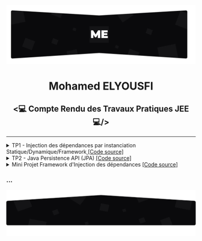 <img src="./github/assets/images/topo_readme.jpg"/>
<h1 align="center">Mohamed ELYOUSFI</h1>
<h2 align="center"><💻 Compte Rendu des Travaux Pratiques JEE💻/></h2>

---

<details>
    <summary>TP1 - Injection des dépendances par instanciation Statique/Dynamique/Framework<a href="https://github.com/ElyousfiMohamed/ELYOUSFI_Moahmed_JEE/tree/main/TP1%20-%20Semaine%201%20et%202%20(Injection%20de%20dependances)"> [Code source]</a></summary><br>
    <p>
        On considère le schéma suivant ou les classes sont liées par un couplage faible<br>
        <center><img src="./github/assets/images/TP1/Screenshot_1.png"/></center>
        <pre>Implémentation en java :
- Interface IDao et ses implémentations :</pre>
        <img src="./github/assets/images/TP1/Screenshot_3.png" width="700" />
        <img src="./github/assets/images/TP1/Screenshot_2.png" width="700"/>
        <img src="./github/assets/images/TP1/Screenshot_6.png" width="700"/>
        <pre>- Interface IMetier et son implémentation :</pre>
        <img src="./github/assets/images/TP1/Screenshot_5.png" width="700"/>
        <img src="./github/assets/images/TP1/Screenshot_4.png" width="700"/>
        <h3>1- Injection des dépendances par instanciation Statique</h3>
        <img src="./github/assets/images/TP1/Screenshot_7.png" width="700"/>
        <pre>Résultat d'exécution :</pre>
        <img src="./github/assets/images/TP1/Screenshot_15_resultat injct stat.png"/>
        <h3>2- Injection des dépendances par instanciation Dynamique</h3>
        <pre>L'injection dynamique et faite à l'aide d'un fichier config.txt qui contient les noms des classes qui vont 
etre chargé dans la couche presentation</pre>
        <img src="./github/assets/images/TP1/Screenshot_9.png" width="700"/>
        <pre>1 : Chargement du fichier config.txt
2 : Lecture des noms complets(package + nom de la classe) des classes existant dans ce fichier
3 : Récuperation des instances de "Class" à partir des noms complet des classes 
4 : L'instanciation des classes(si ces classe ont un constructeur sans paramètre)
5 : Chargement et invocation(injection) du methode "setDao"</pre>
        <img src="./github/assets/images/TP1/Screenshot_8.png" width="700"/>
    <pre>Résultat d'exécution :</pre>
    <img src="./github/assets/images/TP1/Screenshot_15_resultat inct dyn.png"/>
    <h3>3- Injection des dépendances avec Spring</h3>
    <pre><h4>3.1- Avec fichier beans.xml : </h4>
C'est un peu comme le principe de fichier de configuration dans l'injection dynamique, 
mais ici les instances sont passé a travers des beans</pre>
    <img src="./github/assets/images/TP1/Screenshot_10.png" width="700"/>
    <pre>Et aprés on va récupurer les beans par la méthode <b>"getBean"</b></pre>
    <img src="./github/assets/images/TP1/Screenshot_14.png" width="700"/>
    <pre>Résultat d'exécution :</pre>
    <img src="./github/assets/images/TP1/Screenshot_15.png"/>
    <pre><h4>3.2- Avec les annotations : </h4></pre>
    <img src="./github/assets/images/TP1/Screenshot_17.png" height="330" width="700"/>
    <img src="./github/assets/images/TP1/Screenshot_18.png" height="330" width="700"/>
    <img src="./github/assets/images/TP1/Screenshot_19.png" height="330" width="700"/>
    <pre>Résultat d'exécution :</pre>
    <img src="./github/assets/images/TP1/Screenshot_16.png"/>
    </p>
</details>

<details>
    <summary>TP2 - Java Persistence API (JPA) <a href="https://github.com/ElyousfiMohamed/ELYOUSFI_Moahmed_JEE/tree/main/TP2%20-%20Java%20Persistence%20API%20(JPA)"> [Code source]</a></summary>
    <br />
    <p align="center">
        <h3>Spring Data</h3> 
        <img src="./github/assets/images/TP2/Screenshot_1.png" height="330" width="700"/>
        <h3>Application.properties</h3>   
        <img src="./github/assets/images/TP2/Screenshot_2.png" width="700"/>
        <h3>Entité Patient</h3>  
        <img src="./github/assets/images/TP2/Screenshot_3.png" height="330" width="700"/>
        <h3>Patient Repository</h3>  
        <img src="./github/assets/images/TP2/Screenshot_4.png" height="330" width="700"/> 
        <h3>Application Spring</h3>  
        <img src="./github/assets/images/TP2/Screenshot_5.png" height="330" width="700"/> 
        <h3>h2-console</h3>  
        <img src="./github/assets/images/TP2/Screenshot_6.png" height="330" width="700"/> 
        <h3>Table Patient</h3>  
        <img src="./github/assets/images/TP2/Screenshot_7.png" height="330" width="700"/> 
    </p>
</details>

<details>
    <summary>Mini Projet Framework d'Injection des dépendances <a href="https://github.com/ElyousfiMohamed/ELYOUSFI_Moahmed_JEE/tree/main/Mini%20Projet%20Framework%20d'Injection%20des%20d%C3%A9pendances"> [Code source]</a></summary>
    <br />
    <p align="center">
        Coming soon...
    </p>
</details>

<h3>...</h3>
<img src="./github/assets/images/rodape_readme.jpg" alt="Art for footer readme.md" />
